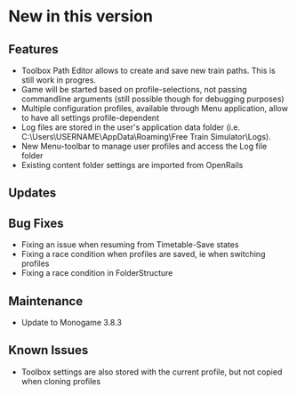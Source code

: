 # New in this version

## Features

- Toolbox Path Editor allows to create and save new train paths. This is still work in progres.
- Game will be started based on profile-selections, not passing commandline arguments (still possible though for debugging purposes)
- Multiple configuration profiles, available through Menu application, allow to have all settings profile-dependent
- Log files are stored in the user's application data folder (i.e. C:\Users\USERNAME\AppData\Roaming\Free Train Simulator\Logs). 
- New Menu-toolbar to manage user profiles and access the Log file folder
- Existing content folder settings are imported from OpenRails

## Updates

## Bug Fixes

- Fixing an issue when resuming from Timetable-Save states
- Fixing a race condition when profiles are saved, ie when switching profiles
- Fixing a race condition in FolderStructure

## Maintenance

- Update to Monogame 3.8.3

## Known Issues

- Toolbox settings are also stored with the current profile, but not copied when cloning profiles